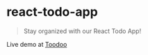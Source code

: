# react-todo-app
> Stay organized with our React Todo App!



Live demo at <a href="https://react-toodoo.netlify.app">Toodoo</a>
